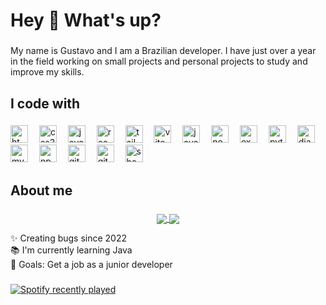 <h1 align="left">Hey 👋 What's up?</h1>

###

<p align="left">My name is Gustavo and I am a Brazilian developer. I have just over a year in the field working on small projects and personal projects to study and improve my skills.</p>

###

<h2 align="left">I code with</h2>

###

<div align="left">
  <img src="https://img.shields.io/badge/HTML5-E34F26?style=for-the-badge&logo=html5&logoColor=white" height="28" alt="html5-logo" />
  <img width="10" />
  <img src="https://img.shields.io/badge/CSS3-1572B6?style=for-the-badge&logo=css3&logoColor=white" height="28" alt="css3-logo" />
  <img width="10" />
  <img src="https://img.shields.io/badge/JavaScript-323330?style=for-the-badge&logo=javascript&logoColor=F7DF1E" height="28" alt="javascript-logo" />
  <img width="10" />
  <img src="https://img.shields.io/badge/React-20232A?style=for-the-badge&logo=react&logoColor=61DAFB" height="28" alt="react-logo" />
  <img width="10" />
  <img src="https://img.shields.io/badge/Tailwind_CSS-06B6D4?style=for-the-badge&logo=tailwind-css&logoColor=white" height="28" alt="tailwind-logo" />
  <img width="10" />
  <img src="https://img.shields.io/badge/Vite-646CFF?style=for-the-badge&logo=vite&logoColor=white" height="28" alt="vite-logo" />
  <img width="10" />

  <img src="https://img.shields.io/badge/Java-ED8B00?style=for-the-badge&logo=openjdk&logoColor=white" height="28" alt="java-logo" />
  <img width="10" />
  <img src="https://img.shields.io/badge/Node.js-339933?style=for-the-badge&logo=node.js&logoColor=white" height="28" alt="nodejs-logo" />
  <img width="10" />
  <img src="https://img.shields.io/badge/Express.js-000000?style=for-the-badge&logo=express&logoColor=white" height="28" alt="express-logo" />
  <img width="10" />
  <img src="https://img.shields.io/badge/Python-3776AB?style=for-the-badge&logo=python&logoColor=white" height="28" alt="python-logo" />
  <img width="10" />
  <img src="https://img.shields.io/badge/Django-092E20?style=for-the-badge&logo=django&logoColor=white" height="28" alt="django-logo" />
  <img width="10" />

  <img src="https://img.shields.io/badge/MySQL-00000F?style=for-the-badge&logo=mysql&logoColor=white" height="28" alt="mysql-logo" />
  <img width="10" />
  <img src="https://img.shields.io/badge/NPM-CB3837?style=for-the-badge&logo=npm&logoColor=white" height="28" alt="npm-logo" />
  <img width="10" />
  <img src="https://img.shields.io/badge/Git-F05032?style=for-the-badge&logo=git&logoColor=white" height="28" alt="git-logo" />
  <img width="10" />
  <img src="https://img.shields.io/badge/GitHub-181717?style=for-the-badge&logo=github&logoColor=white" height="28" alt="github-logo" />
  <img width="10" />
  <img src="https://img.shields.io/badge/Shopify-7AB55C?style=for-the-badge&logo=shopify&logoColor=white" height="28" alt="shopify-logo" />
</div>

###
<h2 align="left">About me</h2>

###

<p align="center">
  <a href="https://github.com/anuraghazra/github-readme-stats">
    <img align="center" src="https://github-readme-stats.vercel.app/api?username=devgustavoalves&show_icons=true&theme=dark" />
  </a>
  <a href="https://github.com/anuraghazra/github-readme-stats">
    <img align="center" src="https://github-readme-stats.vercel.app/api/top-langs/?username=devgustavoalves&layout=compact&theme=dark" />
  </a>
</p>


<p align="left">✨ Creating bugs since 2022<br>📚 I'm currently learning Java<br>🎯 Goals: Get a job as a junior developer</p>

###

<div align="left">
  <a href="https://open.spotify.com/user/31hgli4kccufx4wix7tajtp54jdy">
    <img src="https://spotify-recently-played-readme.vercel.app/api?user=31hgli4kccufx4wix7tajtp54jdy&count=5&unique=true" alt="Spotify recently played"  />
  </a>
</div>

###
